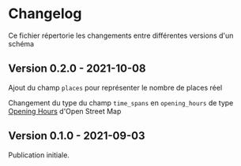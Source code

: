 # Changelog

Ce fichier répertorie les changements entre différentes versions d'un schéma


## Version 0.2.0 - 2021-10-08

Ajout du champ `places` pour représenter le nombre de places réel

Changement du type du champ `time_spans` en `opening_hours` de type [Opening Hours](https://wiki.openstreetmap.org/wiki/Key:opening_hours) d'Open Street Map

## Version 0.1.0 - 2021-09-03

Publication initiale.
